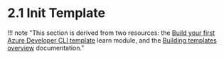 # 2.1 Init Template


!!! note "This section is derived from two resources: the [Build your first Azure Developer CLI template](https://learn.microsoft.com/en-us/training/modules/build-first-azd-template/) learn module, and the [Building templates overview](https://learn.microsoft.com/en-us/azure/developer/azure-developer-cli/make-azd-compatible) documentation."